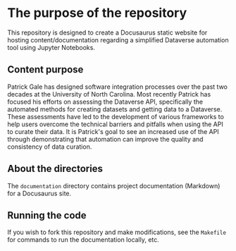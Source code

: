 # The purpose of the repository

This repository is designed to create a Docusaurus static website for hosting content/documentation regarding a simplified Dataverse automation tool using Jupyter Notebooks. 

## Content purpose

Patrick Gale has designed software integration processes over the past two decades at the University of North Carolina. Most recently Patrick has focused his efforts on assessing the Dataverse API, specifically the automated methods for creating datasets and getting data to a Dataverse. These assessments have led to the development of various frameworks to help users overcome the technical barriers and pitfalls when using the API to curate their data. It is Patrick's goal to see an increased use of the API through demonstrating that automation can improve the quality and consistency of data curation.

## About the directories

The `documentation` directory contains project documentation (Markdown) for a Docusaurus site.

## Running the code

If you wish to fork this repository and make modifications, see the `Makefile` for commands to run the documentation locally, etc.
